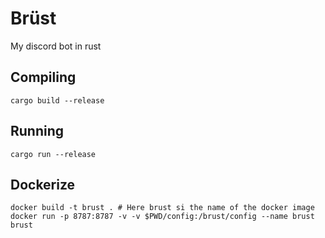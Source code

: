 # Brüst

My discord bot in rust

## Compiling

```
cargo build --release
```

## Running

```
cargo run --release
```

## Dockerize

```
docker build -t brust . # Here brust si the name of the docker image
docker run -p 8787:8787 -v -v $PWD/config:/brust/config --name brust brust
```
